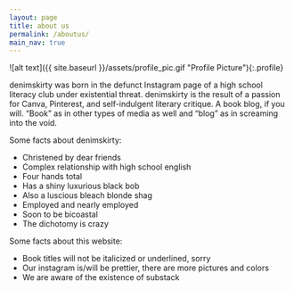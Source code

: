 ```yaml
---
layout: page
title: about us
permalink: /aboutus/
main_nav: true
---
```

![alt text]({{ site.baseurl }}/assets/profile_pic.gif "Profile Picture"){:.profile}

denimskirty was born in the defunct Instagram page of a high school literacy club under existential threat. denimskirty is the result of a passion for Canva, Pinterest, and self-indulgent literary critique. A book blog, if you will. “Book” as in other types of media as well and “blog” as in screaming into the void.

Some facts about denimskirty:
  - Christened by dear friends 
  - Complex relationship with high school english
  - Four hands total
  - Has a shiny luxurious black bob
  - Also a luscious bleach blonde shag
  - Employed and nearly employed
  - Soon to be bicoastal
  - The dichotomy is crazy

Some facts about this website:
  - Book titles will not be italicized or underlined, sorry
  - Our instagram is/will be prettier, there are more pictures and colors
  - We are aware of the existence of substack

